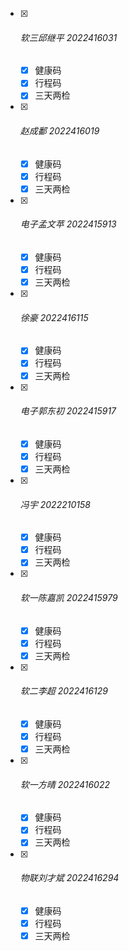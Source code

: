 - [x] ###### 软三邱继平 2022416031

  - [x] 健康码
  - [x] 行程码
  - [x] 三天两检

- [x] ###### 赵成鄱 2022416019

  - [x] 健康码
  - [x] 行程码
  - [x] 三天两检

- [x] ###### 电子孟文苹 2022415913

  - [x] 健康码
  - [x] 行程码
  - [x] 三天两检

- [x] ###### 徐豪 2022416115

  - [x] 健康码
  - [x] 行程码
  - [x] 三天两检

- [x] ###### 电子郭东初 2022415917

  - [x] 健康码
  - [x] 行程码
  - [x] 三天两检

- [x] ###### 冯宇 2022210158

  - [x] 健康码
  - [x] 行程码
  - [x] 三天两检

- [x] ###### 软一陈嘉凯 2022415979

  - [x] 健康码
  - [x] 行程码
  - [x] 三天两检

- [x] ###### 软二李超 2022416129

  - [x] 健康码
  - [x] 行程码
  - [x] 三天两检

- [x] ###### 软一方晴 2022416022

  - [x] 健康码
  - [x] 行程码
  - [x] 三天两检

- [x] ###### 物联刘才斌 2022416294

  - [x] 健康码
  - [x] 行程码
  - [x] 三天两检